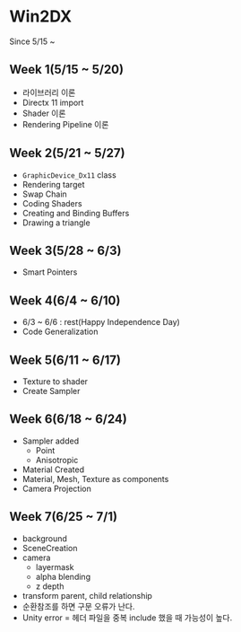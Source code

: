 # Win2DX
Since 5/15 ~

## Week 1(5/15 ~ 5/20)
- 라이브러리 이론
- Directx 11 import
- Shader 이론 
- Rendering Pipeline 이론
## Week 2(5/21 ~ 5/27)
- `GraphicDevice_Dx11` class
- Rendering target
- Swap Chain
- Coding Shaders
- Creating and Binding Buffers
- Drawing a triangle
## Week 3(5/28 ~ 6/3)
- Smart Pointers

## Week 4(6/4 ~ 6/10)
- 6/3 ~ 6/6 : rest(Happy Independence Day)
- Code Generalization

## Week 5(6/11 ~ 6/17)
- Texture to shader
- Create Sampler

## Week 6(6/18 ~ 6/24)
- Sampler added
    - Point
    - Anisotropic
- Material Created
- Material, Mesh, Texture as components
- Camera Projection

## Week 7(6/25 ~ 7/1)
- background
- SceneCreation
- camera
    - layermask
    - alpha blending
    - z depth
- transform parent, child relationship
- 순환참조를 하면 구문 오류가 난다.
- Unity error = 헤더 파일을 중복 include 했을 때 가능성이 높다.